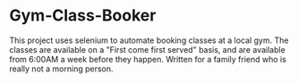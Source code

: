 # Gym-Class-Booker
This project uses selenium to automate booking classes at a local gym. The classes are available on a "First come first served" basis, and are available from 6:00AM a week before they happen. Written for a family friend who is really not a morning person.
